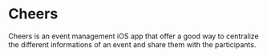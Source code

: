 # Cheers
Cheers is an event management iOS app that offer a good way to centralize the different informations of an event and share them with the participants.
